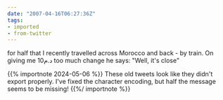 ```yaml
---
date: "2007-04-16T06:27:36Z"
tags:
- imported
- from-twitter
---
```

for half that I recently travelled across Morocco and back - by train. On giving me د.م10 too much change he says: "Well, it's close" 

{{% importnote 2024-05-06 %}}
These old tweets look like they didn't export properly. I've fixed the character encoding, but half the message seems to be missing!
{{%/ importnote %}}